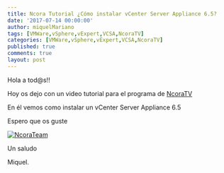 ```yaml
---
title: Ncora Tutorial ¿Cómo instalar vCenter Server Appliance 6.5?
date: '2017-07-14 00:00:00'
author: miquelMariano
tags: [VMWare,vSphere,vExpert,VCSA,NcoraTV]
categories: [VMWare,vSphere,vExpert,VCSA,NcoraTV]
published: true
comments: true
layout: post
---
```


Hola a tod@s!!

Hoy os dejo con un video tutorial para el programa de [NcoraTV](https://www.ncora.com/tv/)

En él vemos como instalar un vCenter Server Appliance 6.5

Espero que os guste

[![NcoraTeam](https://img.youtube.com/vi/aPMuLQo_eeE/0.jpg)](https://youtu.be/aPMuLQo_eeE "#NcoraTutorial21")

Un saludo

Miquel.